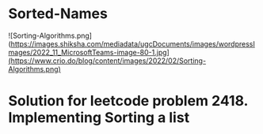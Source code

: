 # Sorted-Names


![Sorting-Algorithms.png](https://images.shiksha.com/mediadata/ugcDocuments/images/wordpressImages/2022_11_MicrosoftTeams-image-80-1.jpg](https://www.crio.do/blog/content/images/2022/02/Sorting-Algorithms.png)
# Solution for leetcode  problem 2418. Implementing Sorting a list

